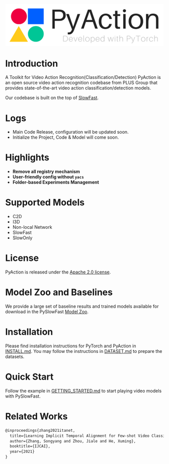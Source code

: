 <img src="./src/imgs/pyaction_logo.png" align="middle" width="800"/>

# Introduction
A Toolkit for Video Action Recognition(Classification/Detection)
PyAction is an open source video action recognition codebase from PLUS Group that provides state-of-the-art video action classification/detection models.

Our codebase is built on the top of [SlowFast](https://github.com/facebookresearch/SlowFast).

<!-- PySlowFast is an open source video understanding codebase from FAIR that provides state-of-the-art video classification models, including papers "[SlowFast Networks for Video Recognition](https://arxiv.org/abs/1812.03982)", and "[Non-local Neural Networks](https://arxiv.org/abs/1711.07971)". 

<div align="center">
  <img src="demo/ava_demo.gif" width="600px"/>
</div> -->
# Logs
- Main Code Release, configuration will be updated soon.
- Initialize the Project, Code & Model will come soon.

# Highlights
- **Remove all registry mechanism**
- **User-friendly config without `yacs`**
- **Folder-based Experiments Management**

# Supported Models

- C2D
- I3D
- Non-local Network
- SlowFast 
- SlowOnly


# License

PyAction is released under the [Apache 2.0 license](LICENSE). 

# Model Zoo and Baselines

We provide a large set of baseline results and trained models available for download in the PySlowFast [Model Zoo](MODEL_ZOO.md).

# Installation

Please find installation instructions for PyTorch and PyAction in [INSTALL.md](INSTALL.md). You may follow the instructions in [DATASET.md](pyaction/datasets/DATASET.md) to prepare the datasets.

# Quick Start

Follow the example in [GETTING_STARTED.md](GETTING_STARTED.md) to start playing video models with PySlowFast.

# Related Works

```latex
@inproceedings{zhang2021itanet,
  title={Learning Implicit Temporal Alignment for Few-shot Video Classification.},
  author={Zhang, Songyang and Zhou, Jiale and He, Xuming},
  booktitle={IJCAI},
  year={2021}
}
```